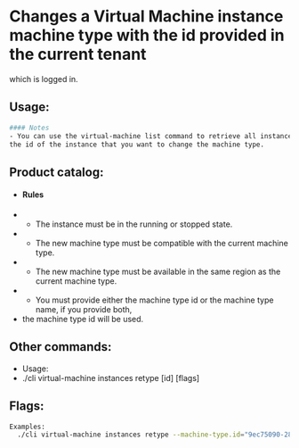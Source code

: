 # Changes a Virtual Machine instance machine type with the id provided in the current tenant
which is logged in.

## Usage:
```bash
#### Notes
- You can use the virtual-machine list command to retrieve all instances, so you can get
the id of the instance that you want to change the machine type.
```

## Product catalog:
- #### Rules
- - The instance must be in the running or stopped state.
- - The new machine type must be compatible with the current machine type.
- - The new machine type must be available in the same region as the current machine type.
- - You must provide either the machine type id or the machine type name, if you provide both,
- the machine type id will be used.

## Other commands:
- Usage:
- ./cli virtual-machine instances retype [id] [flags]

## Flags:
```bash
Examples:
  ./cli virtual-machine instances retype --machine-type.id="9ec75090-2872-4f51-8111-53d05d96d2c6" --machine-type.name="some_resource_name"
```

